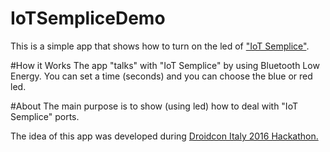 # IoTSempliceDemo
This is a simple app that shows how to turn on the led of <a href="http://www.iotsemplice.com/">"IoT Semplice"</a>.

#How it Works
The app "talks" with "IoT Semplice" by using Bluetooth Low Energy. You can set a time (seconds) and you can choose the blue 
or red led. 

#About
The main purpose is to show (using led) how to deal with "IoT Semplice" ports. 

The idea of this app was developed during 
<a href="http://it.droidcon.com/2016/hackathon-droidcon-italy/">Droidcon Italy 2016 Hackathon.</a>
